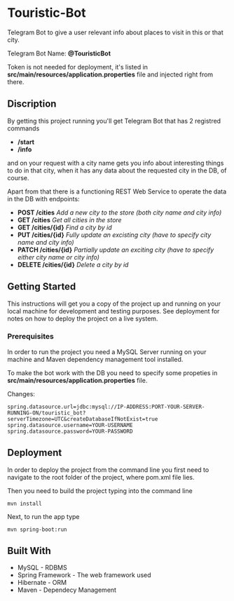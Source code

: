 # Touristic-Bot
Telegram Bot to give a user relevant info about places to visit in this or that city.

Telegram Bot Name: **@TouristicBot**

Token is not needed for deployment, it's listed in **src/main/resources/application.properties** file and injected right from there.
## Discription
By getting this project running you'll get Telegram Bot that has 2 registred commands
- **/start**
- **/info**

and on your request with a city name gets you info about interesting things to do in that city, when it has any data about the requested city in the DB, of course.

Apart from that there is a functioning REST Web Service to operate the data in the DB with endpoints:
- **POST /cities** *Add a new city to the store (both city name and city info)*
- **GET /cities** *Get all cities in the store*
- **GET /cities/{id}** *Find a city by id*
- **PUT /cities/{id}** *Fully update an excisting city (have to specify city name and city info)*
- **PATCH /cities/{id}** *Partially update an exciting city (have to specify either city name or city info)*
- **DELETE /cities/{id}** *Delete a city by id*
## Getting Started
This instructions will get you a copy of the project up and running on your local machine for development and testing purposes. See deployment for notes on how to deploy the project on a live system.
### Prerequisites
In order to run the project you need a MySQL Server running on your machine and Maven dependency management tool installed.

To make the bot work with the DB you need to specify some propeties in **src/main/resources/application.properties** file.

Changes:

```
spring.datasource.url=jdbc:mysql://IP-ADDRESS:PORT-YOUR-SERVER-RUNNING-ON/touristic_bot?serverTimezone=UTC&createDatabaseIfNotExist=true
spring.datasource.username=YOUR-USERNAME
spring.datasource.password=YOUR-PASSWORD
```
## Deployment
In order to deploy the project from the command line you first need to navigate to the root folder of the project, where pom.xml file lies.

Then you need to build the project typing into the command line

```
mvn install
```

Next, to run the app type

```
mvn spring-boot:run
```
## Built With
- MySQL - RDBMS
- Spring Framework - The web framework used
- Hibernate - ORM
- Maven - Dependecy Management
